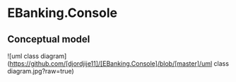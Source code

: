 # EBanking.Console
## Conceptual model
![uml class diagram](https://github.com/[djordjije11]/[EBanking.Console]/blob/[master]/uml class diagram.jpg?raw=true)
